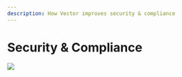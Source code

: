 ```yaml
---
description: How Vector improves security & compliance
---
```


# Security & Compliance

![][assets.security]


[assets.security]: ../assets/security.svg
